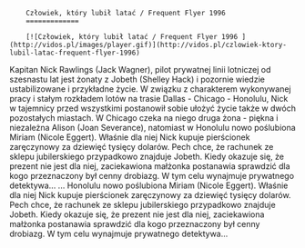 
        Człowiek, który lubił latać / Frequent Flyer 1996 
        =============
        
        [![Człowiek, który lubił latać / Frequent Flyer 1996 ](http://vidos.pl/images/player.gif)](http://vidos.pl/czlowiek-ktory-lubil-latac-frequent-flyer-1996)
        
        
 Kapitan Nick Rawlings (Jack Wagner), pilot prywatnej linii lotniczej od szesnastu lat jest żonaty z Jobeth (Shelley Hack) i pozornie wiedzie ustabilizowane i przykładne życie. W związku z charakterem wykonywanej pracy i stałym rozkładem lotów na trasie Dallas - Chicago - Honolulu, Nick w tajemnicy przed wszystkimi postanowił sobie ułożyć życie także w dwóch pozostałych miastach. W Chicago czeka na niego druga żona - piękna i niezależna Alison (Joan Severance), natomiast w Honolulu nowo poślubiona Miriam (Nicole Eggert). Właśnie dla niej Nick kupuje pierścionek zaręczynowy za dziewięć tysięcy dolarów. Pech chce, że rachunek ze sklepu jubilerskiego przypadkowo znajduje Jobeth. Kiedy okazuje się, że prezent nie jest dla niej, zaciekawiona małżonka postanawia sprawdzić dla kogo przeznaczony był cenny drobiazg. W tym celu wynajmuje prywatnego detektywa...  ... Honolulu nowo poślubiona Miriam (Nicole Eggert). Właśnie dla niej Nick kupuje pierścionek zaręczynowy za dziewięć tysięcy dolarów. Pech chce, że rachunek ze sklepu jubilerskiego przypadkowo znajduje Jobeth. Kiedy okazuje się, że prezent nie jest dla niej, zaciekawiona małżonka postanawia sprawdzić dla kogo przeznaczony był cenny drobiazg. W tym celu wynajmuje prywatnego detektywa...
    